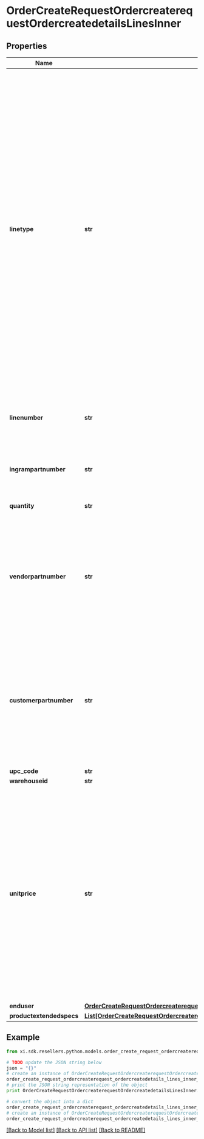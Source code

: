 # OrderCreateRequestOrdercreaterequestOrdercreatedetailsLinesInner


## Properties

Name | Type | Description | Notes
------------ | ------------- | ------------- | -------------
**linetype** | **str** | Values are “P” for product or “C” for comments. This can be left blank when ordering product and a “P” will be assumed.  If you are adding a COMMENT, then this value must be “C”.  Extended spec for comments:   Attribute Name: “commenttext” Attribute Value: “thank you for the order”  To make the comment invisible to the packing slip place “///” in front of the comment in the Attribute Value field.  This will allow the Ingram sales rep to see the comment on the order but will not forward on to shipping documents. | [optional] 
**linenumber** | **str** | This is used when a partner wants to use their own line number. Can be left blank. | [optional] 
**ingrampartnumber** | **str** | This is the Ingram sku number to be used for placing an order. | [optional] 
**quantity** | **str** | The quantity that is to be ordered. | 
**vendorpartnumber** | **str** | The Manufacturer part number. Can be used to place an order instead of the Ingram sku.  If there are multiple Ingram part numbers to one vendor part number.  The order will be rejected. | [optional] 
**customerpartnumber** | **str** | This is the Customers unique part numbers that must be crossed referenced to the Ingram Micro Sku before it can be used.  Please contact your sales rep for additional information on how to set this up. | [optional] 
**upc_code** | **str** |  | [optional] 
**warehouseid** | **str** |  | [optional] 
**unitprice** | **str** | This is a requested price from the customer. Pre-approval is necessary before using this feature.  A methodology called price variance to manage requested pricing needs to be setup in advance by your sales rep.  If unit price is provided without this advanced setup the unit price will be ignored and standard Ingram Micro pricing will apply. | [optional] 
**enduser** | [**OrderCreateRequestOrdercreaterequestOrdercreatedetailsLinesInnerEnduser**](OrderCreateRequestOrdercreaterequestOrdercreatedetailsLinesInnerEnduser.md) |  | [optional] 
**productextendedspecs** | [**List[OrderCreateRequestOrdercreaterequestOrdercreatedetailsLinesInnerProductextendedspecsInner]**](OrderCreateRequestOrdercreaterequestOrdercreatedetailsLinesInnerProductextendedspecsInner.md) |  | [optional] 

## Example

```python
from xi.sdk.resellers.python.models.order_create_request_ordercreaterequest_ordercreatedetails_lines_inner import OrderCreateRequestOrdercreaterequestOrdercreatedetailsLinesInner

# TODO update the JSON string below
json = "{}"
# create an instance of OrderCreateRequestOrdercreaterequestOrdercreatedetailsLinesInner from a JSON string
order_create_request_ordercreaterequest_ordercreatedetails_lines_inner_instance = OrderCreateRequestOrdercreaterequestOrdercreatedetailsLinesInner.from_json(json)
# print the JSON string representation of the object
print OrderCreateRequestOrdercreaterequestOrdercreatedetailsLinesInner.to_json()

# convert the object into a dict
order_create_request_ordercreaterequest_ordercreatedetails_lines_inner_dict = order_create_request_ordercreaterequest_ordercreatedetails_lines_inner_instance.to_dict()
# create an instance of OrderCreateRequestOrdercreaterequestOrdercreatedetailsLinesInner from a dict
order_create_request_ordercreaterequest_ordercreatedetails_lines_inner_form_dict = order_create_request_ordercreaterequest_ordercreatedetails_lines_inner.from_dict(order_create_request_ordercreaterequest_ordercreatedetails_lines_inner_dict)
```
[[Back to Model list]](../README.md#documentation-for-models) [[Back to API list]](../README.md#documentation-for-api-endpoints) [[Back to README]](../README.md)


